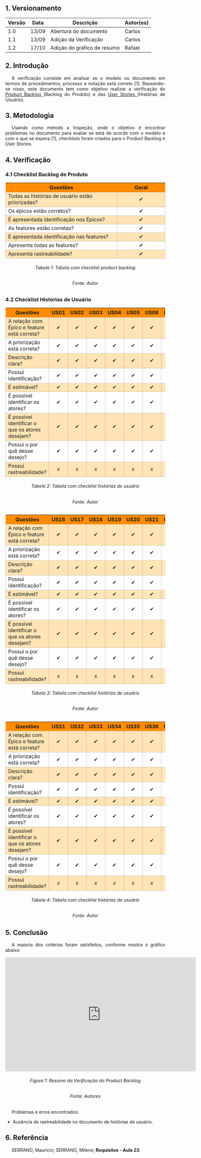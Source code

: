 ## 1. Versionamento

| Versão | Data  | Descrição             | Autor(es)       |
| ------ | ----- | --------------------- | --------------- |
| 1.0    | 13/09 | Abertura do documento | Carlos |
| 1.1    | 13/09 | Adição da Verificação | Carlos |
| 1.2    | 17/10 | Adição do gráfico de resumo  | Rafael    |


## 2. Introdução

<p style="text-align: justify; text-indent: 20px">
A verificação consiste em analisar se o modelo ou documento em termos de procedimentos, processo e notação está correto [1]. Baseando-se nisso, este documento tem como objetivo realizar a verificação do <a href="../../../modelagem/product_backlog"> Product Backlog </a>(Backlog do Produto) e das <a href="../../../modelagem/historias_usuario"> User Stories </a>(Histórias de Usuário).
</p>

## 3. Metodologia

<p style="text-align: justify; text-indent: 20px">
Usando como método a Inspeção, onde o objetivo é encontrar problemas no documento para avaliar se está de acordo com o modelo e com o que se espera [1], checklists foram criados para o Product Backlog e User Stories.
</p>

## 4. Verificação

### 4.1 Checklist Backlog de Produto

<style>
    #celula {
        vertical-align: middle;
        text-align: center;
    }
    .row{
        border: 0.2px solid rgba(0,0,0,0.2);
    }
    #color{
        background-color: #FFE4B5;
    }
</style>
<center>

<table class="">
    <thead style="background-color:	#FF8C00;">
        <tr>
            <th style="width: 70%;">Questões</th>
            <th style="width: 30%;">Geral</th>
        </tr>
    </thead>
    <tbody >
        <tr id="color">
            <td class="row">Todas as histórias de usuário estão priorizadas?</td>
            <td id="celula" class="row"> ✔</td>
        </tr>
        <tr>
            <td class="row">Os épicos estão corretos?</td>
            <td id="celula" class="row"> ✔</td>
        </tr>
        <tr id="color">
            <td class="row">É apresentada identificação nos Épicos?</td>
            <td id="celula" class="row"> ✔</td>
        </tr>
        <tr>
            <td class="row">As features estão corretas?</td>
            <td id="celula" class="row"> ✔</td>
        </tr>
        <tr id="color"> 
            <td class="row">É apresentada identificação nas features?</td>
            <td id="celula" class="row"> ✔</td>
        </tr>
        <tr>
            <td class="row">Apresenta todas as features?</td>
            <td id="celula" class="row"> ✔</td>
        </tr>
        <tr id="color">
            <td class="row">Apresenta rastreabilidade?</td>
            <td id="celula" class="row"> ✔</td>
        </tr>
    </tbody>
</table>
</center>

<h6 align = "center">Tabela 1: Tabela com checklist product backlog </h6>
<h6 align = "center">Fonte: Autor</h6>


### 4.2 Checklist Histórias de Usuário

<center>

<table class="">
    <thead style="background-color:	#FF8C00;">
        <tr>
            <th style="width: 70%;">Questões</th>
            <th >US01</th>
            <th>US02</th>
            <th>US03</th>
            <th>US04</th>
            <th>US05</th>
            <th>US06</th>
            <th>US07</th>
            <th>US08</th>
            <th>US09</th>
            <th>US10</th>
            <th>US11</th>
            <th>US12</th>
            <th>US13</th>
            <th>US14</th>
            <th>US15</th>
        </tr>
    </thead>
    <tbody >
        <tr id="color">
            <td class="row">A relação com Épico e feature está correta?</td>
            <td id="celula" class="row"> ✔</td>
            <td id="celula" class="row"> ✔</td>
            <td id="celula" class="row"> ✔</td>
            <td id="celula" class="row"> ✔</td>
            <td id="celula" class="row"> ✔</td>
            <td id="celula" class="row"> ✔</td>
            <td id="celula" class="row"> ✔</td>
            <td id="celula" class="row"> ✔</td>
            <td id="celula" class="row"> ✔</td>
            <td id="celula" class="row"> ✔</td>
            <td id="celula" class="row"> ✔</td>
            <td id="celula" class="row"> ✔</td>
            <td id="celula" class="row"> ✔</td>
            <td id="celula" class="row"> ✔</td>
            <td id="celula" class="row"> ✔</td>
        </tr>
        <tr>
            <td class="row">A priorização está correta?</td>
            <td id="celula" class="row"> ✔</td>
            <td id="celula" class="row"> ✔</td>
            <td id="celula" class="row"> ✔</td>
            <td id="celula" class="row"> ✔</td>
            <td id="celula" class="row"> ✔</td>
            <td id="celula" class="row"> ✔</td>
            <td id="celula" class="row"> ✔</td>
            <td id="celula" class="row"> ✔</td>
            <td id="celula" class="row"> ✔</td>
            <td id="celula" class="row"> ✔</td>
            <td id="celula" class="row"> ✔</td>
            <td id="celula" class="row"> ✔</td>
            <td id="celula" class="row"> ✔</td>
            <td id="celula" class="row"> ✔</td>
            <td id="celula" class="row"> ✔</td>
        </tr>
        <tr id="color">
            <td class="row">Descrição clara?</td>
            <td id="celula" class="row"> ✔</td>
            <td id="celula" class="row"> ✔</td>
            <td id="celula" class="row"> ✔</td>
            <td id="celula" class="row"> ✔</td>
            <td id="celula" class="row"> ✔</td>
            <td id="celula" class="row"> ✔</td>
            <td id="celula" class="row"> ✔</td>
            <td id="celula" class="row"> ✔</td>
            <td id="celula" class="row"> ✔</td>
            <td id="celula" class="row"> ✔</td>
            <td id="celula" class="row"> ✔</td>
            <td id="celula" class="row"> ✔</td>
            <td id="celula" class="row"> ✔</td>
            <td id="celula" class="row"> ✔</td>
            <td id="celula" class="row"> ✔</td>
        </tr>
        <tr>
            <td class="row">Possui identificação?</td>
             <td id="celula" class="row"> ✔</td>
            <td id="celula" class="row"> ✔</td>
            <td id="celula" class="row"> ✔</td>
            <td id="celula" class="row"> ✔</td>
            <td id="celula" class="row"> ✔</td>
            <td id="celula" class="row"> ✔</td>
            <td id="celula" class="row"> ✔</td>
            <td id="celula" class="row"> ✔</td>
            <td id="celula" class="row"> ✔</td>
            <td id="celula" class="row"> ✔</td>
            <td id="celula" class="row"> ✔</td>
            <td id="celula" class="row"> ✔</td>
            <td id="celula" class="row"> ✔</td>
            <td id="celula" class="row"> ✔</td>
            <td id="celula" class="row"> ✔</td>
        </tr>
        <tr id="color"> 
            <td class="row">É estimável?</td>
            <td id="celula" class="row"> ✔</td>
            <td id="celula" class="row"> ✔</td>
            <td id="celula" class="row"> ✔</td>
            <td id="celula" class="row"> ✔</td>
            <td id="celula" class="row"> ✔</td>
            <td id="celula" class="row"> ✔</td>
            <td id="celula" class="row"> ✔</td>
            <td id="celula" class="row"> ✔</td>
            <td id="celula" class="row"> ✔</td>
            <td id="celula" class="row"> ✔</td>
            <td id="celula" class="row"> ✔</td>
            <td id="celula" class="row"> ✔</td>
            <td id="celula" class="row"> ✔</td>
            <td id="celula" class="row"> ✔</td>
            <td id="celula" class="row"> ✔</td>
        </tr>
        <tr>
            <td class="row">É possível identificar os atores?</td>
            <td id="celula" class="row"> ✔</td>
            <td id="celula" class="row"> ✔</td>
            <td id="celula" class="row"> ✔</td>
            <td id="celula" class="row"> ✔</td>
            <td id="celula" class="row"> ✔</td>
            <td id="celula" class="row"> ✔</td>
            <td id="celula" class="row"> ✔</td>
            <td id="celula" class="row"> ✔</td>
            <td id="celula" class="row"> ✔</td>
            <td id="celula" class="row"> ✔</td>
            <td id="celula" class="row"> ✔</td>
            <td id="celula" class="row"> ✔</td>
            <td id="celula" class="row"> ✔</td>
            <td id="celula" class="row"> ✔</td>
            <td id="celula" class="row"> ✔</td>
        </tr>
        <tr id="color">
            <td class="row">É possível identificar o que os atores desejam?</td>
            <td id="celula" class="row"> ✔</td>
            <td id="celula" class="row"> ✔</td>
            <td id="celula" class="row"> ✔</td>
            <td id="celula" class="row"> ✔</td>
            <td id="celula" class="row"> ✔</td>
            <td id="celula" class="row"> ✔</td>
            <td id="celula" class="row"> ✔</td>
            <td id="celula" class="row"> ✔</td>
            <td id="celula" class="row"> ✔</td>
            <td id="celula" class="row"> ✔</td>
            <td id="celula" class="row"> ✔</td>
            <td id="celula" class="row"> ✔</td>
            <td id="celula" class="row"> ✔</td>
            <td id="celula" class="row"> ✔</td>
            <td id="celula" class="row"> ✔</td>
        </tr>
        <tr >
            <td class="row">Possui o por quê desse desejo?</td>
            <td id="celula" class="row"> ✔</td>
            <td id="celula" class="row"> ✔</td>
            <td id="celula" class="row"> ✔</td>
            <td id="celula" class="row"> ✔</td>
            <td id="celula" class="row"> ✔</td>
            <td id="celula" class="row"> ✔</td>
            <td id="celula" class="row"> ✔</td>
            <td id="celula" class="row"> ✔</td>
            <td id="celula" class="row"> ✔</td>
            <td id="celula" class="row"> ✔</td>
            <td id="celula" class="row"> ✔</td>
            <td id="celula" class="row"> ✔</td>
            <td id="celula" class="row"> ✔</td>
            <td id="celula" class="row"> ✔</td>
            <td id="celula" class="row"> ✔</td>
        </tr>
        <tr id="color">
            <td class="row">Possui rastreabilidade?</td>
            <td id="celula" class="row"> x</td>
            <td id="celula" class="row"> x</td>
            <td id="celula" class="row"> x</td>
            <td id="celula" class="row"> x</td>
            <td id="celula" class="row"> x</td>
            <td id="celula" class="row"> x</td>
            <td id="celula" class="row"> x</td>
            <td id="celula" class="row"> x</td>
            <td id="celula" class="row"> x</td>
            <td id="celula" class="row"> x</td>
            <td id="celula" class="row"> x</td>
            <td id="celula" class="row"> x</td>
            <td id="celula" class="row"> x</td>
            <td id="celula" class="row"> x</td>
            <td id="celula" class="row"> x</td>
        </tr>
    </tbody>
</table>
</center>

<h6 align = "center">Tabela 2: Tabela com checklist histórias de usuário </h6>
<h6 align = "center">Fonte: Autor</h6>

<center>

<table class="">
    <thead style="background-color:	#FF8C00;">
        <tr>
            <th style="width: 70%;">Questões</th>
            <th>US16</th>
            <th>US17</th>
            <th>US18</th>
            <th>US19</th>
            <th>US20</th>
            <th>US21</th>
            <th>US22</th>
            <th>US23</th>
            <th>US24</th>
            <th>US25</th>
            <th>US26</th>
            <th>US27</th>
            <th>US28</th>
            <th>US29</th>
            <th>US30</th>
        </tr>
    </thead>
    <tbody >
        <tr id="color">
            <td class="row">A relação com Épico e feature está correta?</td>
            <td id="celula" class="row"> ✔</td>
            <td id="celula" class="row"> ✔</td>
            <td id="celula" class="row"> ✔</td>
            <td id="celula" class="row"> ✔</td>
            <td id="celula" class="row"> ✔</td>
            <td id="celula" class="row"> ✔</td>
            <td id="celula" class="row"> ✔</td>
            <td id="celula" class="row"> ✔</td>
            <td id="celula" class="row"> ✔</td>
            <td id="celula" class="row"> ✔</td>
            <td id="celula" class="row"> ✔</td>
            <td id="celula" class="row"> ✔</td>
            <td id="celula" class="row"> ✔</td>
            <td id="celula" class="row"> ✔</td>
            <td id="celula" class="row"> ✔</td>
        </tr>
        <tr>
            <td class="row">A priorização está correta?</td>
            <td id="celula" class="row"> ✔</td>
            <td id="celula" class="row"> ✔</td>
            <td id="celula" class="row"> ✔</td>
            <td id="celula" class="row"> ✔</td>
            <td id="celula" class="row"> ✔</td>
            <td id="celula" class="row"> ✔</td>
            <td id="celula" class="row"> ✔</td>
            <td id="celula" class="row"> ✔</td>
            <td id="celula" class="row"> ✔</td>
            <td id="celula" class="row"> ✔</td>
            <td id="celula" class="row"> ✔</td>
            <td id="celula" class="row"> ✔</td>
            <td id="celula" class="row"> ✔</td>
            <td id="celula" class="row"> ✔</td>
            <td id="celula" class="row"> ✔</td>
        </tr>
        <tr id="color">
            <td class="row">Descrição clara?</td>
            <td id="celula" class="row"> ✔</td>
            <td id="celula" class="row"> ✔</td>
            <td id="celula" class="row"> ✔</td>
            <td id="celula" class="row"> ✔</td>
            <td id="celula" class="row"> ✔</td>
            <td id="celula" class="row"> ✔</td>
            <td id="celula" class="row"> ✔</td>
            <td id="celula" class="row"> ✔</td>
            <td id="celula" class="row"> ✔</td>
            <td id="celula" class="row"> ✔</td>
            <td id="celula" class="row"> ✔</td>
            <td id="celula" class="row"> ✔</td>
            <td id="celula" class="row"> ✔</td>
            <td id="celula" class="row"> ✔</td>
            <td id="celula" class="row"> ✔</td>
        </tr>
        <tr>
            <td class="row">Possui identificação?</td>
             <td id="celula" class="row"> ✔</td>
            <td id="celula" class="row"> ✔</td>
            <td id="celula" class="row"> ✔</td>
            <td id="celula" class="row"> ✔</td>
            <td id="celula" class="row"> ✔</td>
            <td id="celula" class="row"> ✔</td>
            <td id="celula" class="row"> ✔</td>
            <td id="celula" class="row"> ✔</td>
            <td id="celula" class="row"> ✔</td>
            <td id="celula" class="row"> ✔</td>
            <td id="celula" class="row"> ✔</td>
            <td id="celula" class="row"> ✔</td>
            <td id="celula" class="row"> ✔</td>
            <td id="celula" class="row"> ✔</td>
            <td id="celula" class="row"> ✔</td>
        </tr>
        <tr id="color"> 
            <td class="row">É estimável?</td>
            <td id="celula" class="row"> ✔</td>
            <td id="celula" class="row"> ✔</td>
            <td id="celula" class="row"> ✔</td>
            <td id="celula" class="row"> ✔</td>
            <td id="celula" class="row"> ✔</td>
            <td id="celula" class="row"> ✔</td>
            <td id="celula" class="row"> ✔</td>
            <td id="celula" class="row"> ✔</td>
            <td id="celula" class="row"> ✔</td>
            <td id="celula" class="row"> ✔</td>
            <td id="celula" class="row"> ✔</td>
            <td id="celula" class="row"> ✔</td>
            <td id="celula" class="row"> ✔</td>
            <td id="celula" class="row"> ✔</td>
            <td id="celula" class="row"> ✔</td>
        </tr>
        <tr>
            <td class="row">É possível identificar os atores?</td>
            <td id="celula" class="row"> ✔</td>
            <td id="celula" class="row"> ✔</td>
            <td id="celula" class="row"> ✔</td>
            <td id="celula" class="row"> ✔</td>
            <td id="celula" class="row"> ✔</td>
            <td id="celula" class="row"> ✔</td>
            <td id="celula" class="row"> ✔</td>
            <td id="celula" class="row"> ✔</td>
            <td id="celula" class="row"> ✔</td>
            <td id="celula" class="row"> ✔</td>
            <td id="celula" class="row"> ✔</td>
            <td id="celula" class="row"> ✔</td>
            <td id="celula" class="row"> ✔</td>
            <td id="celula" class="row"> ✔</td>
            <td id="celula" class="row"> ✔</td>
        </tr>
        <tr id="color">
            <td class="row">É possível identificar o que os atores desejam?</td>
            <td id="celula" class="row"> ✔</td>
            <td id="celula" class="row"> ✔</td>
            <td id="celula" class="row"> ✔</td>
            <td id="celula" class="row"> ✔</td>
            <td id="celula" class="row"> ✔</td>
            <td id="celula" class="row"> ✔</td>
            <td id="celula" class="row"> ✔</td>
            <td id="celula" class="row"> ✔</td>
            <td id="celula" class="row"> ✔</td>
            <td id="celula" class="row"> ✔</td>
            <td id="celula" class="row"> ✔</td>
            <td id="celula" class="row"> ✔</td>
            <td id="celula" class="row"> ✔</td>
            <td id="celula" class="row"> ✔</td>
            <td id="celula" class="row"> ✔</td>
        </tr>
        <tr >
            <td class="row">Possui o por quê desse desejo?</td>
            <td id="celula" class="row"> ✔</td>
            <td id="celula" class="row"> ✔</td>
            <td id="celula" class="row"> ✔</td>
            <td id="celula" class="row"> ✔</td>
            <td id="celula" class="row"> ✔</td>
            <td id="celula" class="row"> ✔</td>
            <td id="celula" class="row"> ✔</td>
            <td id="celula" class="row"> ✔</td>
            <td id="celula" class="row"> ✔</td>
            <td id="celula" class="row"> ✔</td>
            <td id="celula" class="row"> ✔</td>
            <td id="celula" class="row"> ✔</td>
            <td id="celula" class="row"> ✔</td>
            <td id="celula" class="row"> ✔</td>
            <td id="celula" class="row"> ✔</td>
        </tr>
        <tr id="color">
            <td class="row">Possui rastreabilidade?</td>
            <td id="celula" class="row"> x</td>
            <td id="celula" class="row"> x</td>
            <td id="celula" class="row"> x</td>
            <td id="celula" class="row"> x</td>
            <td id="celula" class="row"> x</td>
            <td id="celula" class="row"> x</td>
            <td id="celula" class="row"> x</td>
            <td id="celula" class="row"> x</td>
            <td id="celula" class="row"> x</td>
            <td id="celula" class="row"> x</td>
            <td id="celula" class="row"> x</td>
            <td id="celula" class="row"> x</td>
            <td id="celula" class="row"> x</td>
            <td id="celula" class="row"> x</td>
            <td id="celula" class="row"> x</td>
        </tr>
    </tbody>
</table>
</center>

<h6 align = "center">Tabela 3: Tabela com checklist histórias de usuário </h6>
<h6 align = "center">Fonte: Autor</h6>

<center>

<table class="">
    <thead style="background-color:	#FF8C00;">
        <tr>
            <th style="width: 70%;">Questões</th>
            <th>US31</th>
            <th>US32</th>
            <th>US33</th>
            <th>US34</th>
            <th>US35</th>
            <th>US36</th>
            <th>US37</th>
            <th>US38</th>
            <th>US39</th>
        </tr>
    </thead>
    <tbody >
        <tr id="color">
            <td class="row">A relação com Épico e feature está correta?</td>
            <td id="celula" class="row"> ✔</td>
            <td id="celula" class="row"> ✔</td>
            <td id="celula" class="row"> ✔</td>
            <td id="celula" class="row"> ✔</td>
            <td id="celula" class="row"> ✔</td>
            <td id="celula" class="row"> ✔</td>
            <td id="celula" class="row"> ✔</td>
            <td id="celula" class="row"> ✔</td>
            <td id="celula" class="row"> ✔</td>
        </tr>
        <tr>
            <td class="row">A priorização está correta?</td>
            <td id="celula" class="row"> ✔</td>
            <td id="celula" class="row"> ✔</td>
            <td id="celula" class="row"> ✔</td>
            <td id="celula" class="row"> ✔</td>
            <td id="celula" class="row"> ✔</td>
            <td id="celula" class="row"> ✔</td>
            <td id="celula" class="row"> ✔</td>
            <td id="celula" class="row"> ✔</td>
            <td id="celula" class="row"> ✔</td>
        </tr>
        <tr id="color">
            <td class="row">Descrição clara?</td>
            <td id="celula" class="row"> ✔</td>
            <td id="celula" class="row"> ✔</td>
            <td id="celula" class="row"> ✔</td>
            <td id="celula" class="row"> ✔</td>
            <td id="celula" class="row"> ✔</td>
            <td id="celula" class="row"> ✔</td>
            <td id="celula" class="row"> ✔</td>
            <td id="celula" class="row"> ✔</td>
            <td id="celula" class="row"> ✔</td>
        </tr>
        <tr>
            <td class="row">Possui identificação?</td>
            <td id="celula" class="row"> ✔</td>
            <td id="celula" class="row"> ✔</td>
            <td id="celula" class="row"> ✔</td>
            <td id="celula" class="row"> ✔</td>
            <td id="celula" class="row"> ✔</td>
            <td id="celula" class="row"> ✔</td>
            <td id="celula" class="row"> ✔</td>
            <td id="celula" class="row"> ✔</td>
            <td id="celula" class="row"> ✔</td>
        </tr>
        <tr id="color"> 
            <td class="row">É estimável?</td>
            <td id="celula" class="row"> ✔</td>
            <td id="celula" class="row"> ✔</td>
            <td id="celula" class="row"> ✔</td>
            <td id="celula" class="row"> ✔</td>
            <td id="celula" class="row"> ✔</td>
            <td id="celula" class="row"> ✔</td>
            <td id="celula" class="row"> ✔</td>
            <td id="celula" class="row"> ✔</td>
            <td id="celula" class="row"> ✔</td>
        </tr>
        <tr>
            <td class="row">É possível identificar os atores?</td>
            <td id="celula" class="row"> ✔</td>
            <td id="celula" class="row"> ✔</td>
            <td id="celula" class="row"> ✔</td>
            <td id="celula" class="row"> ✔</td>
            <td id="celula" class="row"> ✔</td>
            <td id="celula" class="row"> ✔</td>
            <td id="celula" class="row"> ✔</td>
            <td id="celula" class="row"> ✔</td>
            <td id="celula" class="row"> ✔</td>
        </tr>
        <tr id="color">
            <td class="row">É possível identificar o que os atores desejam?</td>
            <td id="celula" class="row"> ✔</td>
            <td id="celula" class="row"> ✔</td>
            <td id="celula" class="row"> ✔</td>
            <td id="celula" class="row"> ✔</td>
            <td id="celula" class="row"> ✔</td>
            <td id="celula" class="row"> ✔</td>
            <td id="celula" class="row"> ✔</td>
            <td id="celula" class="row"> ✔</td>
            <td id="celula" class="row"> ✔</td>
        </tr>
        <tr >
            <td class="row">Possui o por quê desse desejo?</td>
            <td id="celula" class="row"> ✔</td>
            <td id="celula" class="row"> ✔</td>
            <td id="celula" class="row"> ✔</td>
            <td id="celula" class="row"> ✔</td>
            <td id="celula" class="row"> ✔</td>
            <td id="celula" class="row"> ✔</td>
            <td id="celula" class="row"> ✔</td>
            <td id="celula" class="row"> ✔</td>
            <td id="celula" class="row"> ✔</td>
        </tr>
        <tr id="color">
            <td class="row">Possui rastreabilidade?</td>
            <td id="celula" class="row"> x</td>
            <td id="celula" class="row"> x</td>
            <td id="celula" class="row"> x</td>
            <td id="celula" class="row"> x</td>
            <td id="celula" class="row"> x</td>
            <td id="celula" class="row"> x</td>
            <td id="celula" class="row"> x</td>
            <td id="celula" class="row"> x</td>
            <td id="celula" class="row"> x</td>
        </tr>
    </tbody>
</table>
</center>

<h6 align = "center">Tabela 4: Tabela com checklist histórias de usuário </h6>
<h6 align = "center">Fonte: Autor</h6>

## 5. Conclusão

<p style="text-align: justify; text-indent: 20px">
A maioria dos critérios foram satisfeitos, conforme mostra o gráfico abaixo:
</p>

<center>
<iframe width="600" height="360" seamless frameborder="0" scrolling="no" src="https://docs.google.com/spreadsheets/d/e/2PACX-1vQ9MTIOOoDp3Ict7aPCGTkI5MhpFi9Vw8ib5_SqdF9RM2ymcUPJwi_W9jkJeVoy4g5zv9DbLMepLuyY/pubchart?oid=720399824&format=interactive"></iframe>
<h6 align="center">Figura 1: Resumo da Verificação do Product Backlog</h6>
<h6 align="center">Fonte: Autores</h6>
</center>

<p style="text-align: justify; text-indent: 20px">
Problemas e erros encontrados:
</p>

- Ausência de rastreabilidade no documento de histórias de usuário.

## 6. Referência

<p style="text-align: justify; text-indent: 20px">SERRANO, Maurício; SERRANO, Milene; <b>Requisitos - Aula 23</b>. </p>

